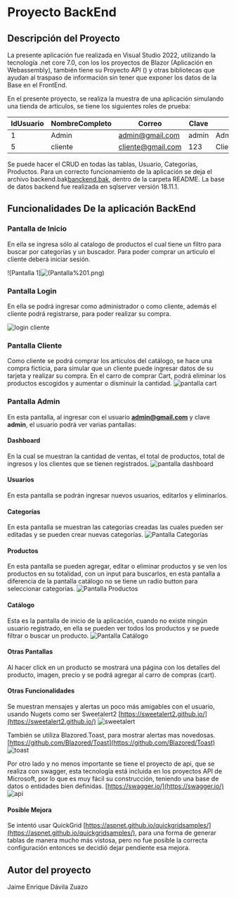# **Proyecto BackEnd**


## Descripción del Proyecto

La presente aplicación fue realizada en Visual Studio 2022, utilizando la tecnología .net core 7.0, con los los proyectos de Blazor (Aplicación en Webassembly), también tiene su Proyecto API () y otras bibliotecas que ayudan al traspaso de información sin tener que exponer los datos de la Base en el FrontEnd.

En el presente proyecto, se realiza la muestra de una aplicación simulando una tienda de artículos, se tiene los siguientes roles de prueba:

| IdUsuario | NombreCompleto | Correo            | Clave | Rol           |
|-----------|----------------|-------------------|-------|---------------|
| 1         | Admin          | admin@gmail.com   | admin | Administrador |
| 5         | cliente        | cliente@gmail.com | 123   | Cliente       |


Se puede hacer el CRUD en todas las tablas, Usuario, Categorías, Productos. Para un correcto funcionamiento de la aplicación se deja el archivo backend.bak[banckend.bak](README/backend.bak), dentro de la carpeta README. La base de datos backend fue realizada en sqlserver versión 18.11.1.


## Funcionalidades De la aplicación BackEnd

### Pantalla de Inicio
En ella se ingresa sólo al catalogo de productos el cual tiene un filtro para buscar por categorías y un buscador. Para poder comprar un articulo el cliente deberá iniciar sesión.

![Pantalla 1]![(Pantalla%201.png)](README/Pantalla%201.png)

### Pantalla Login
En ella se podrá ingresar como administrador o como cliente, además el cliente podrá registrarse, para poder realizar su compra.

![login cliente](README/Login%20Cliente.png)

### Pantalla Cliente
Como cliente se podrá comprar los artículos del catálogo, se hace una compra ficticia, para simular que un cliente puede ingresar datos de su tarjeta y realizar su compra. En el carro de comprar Cart, podrá eliminar los productos escogidos y aumentar o disminuir la cantidad.
![pantalla cart](README/pantalla%20cart%20pago.png)

### Pantalla Admin
En esta pantalla, al ingresar con el usuario **admin@gmail.com** y clave **admin**, el usuario podrá ver varias pantallas:
#### Dashboard
En la cual se muestran la cantidad de ventas, el total de productos, total de ingresos y los clientes que se tienen registrados.
![pantalla dashboard](README/Pantalla%20Admin.png)
#### Usuarios
En esta pantalla se podrán ingresar nuevos usuarios, editarlos y eliminarlos.

#### Categorías
En esta pantalla se muestran las categorías creadas las cuales pueden ser editadas y se pueden crear nuevas categorías.
![Pantalla Categorías](README/Pantalla%20Categorias.png)
#### Productos
En esta pantalla se pueden agregar, editar o eliminar productos y se ven los productos en su totalidad, con un input para buscarlos, en esta pantalla a diferencia de la pantalla catálogo no se tiene un radio button para seleccionar categorías.
![Pantalla Productos](README/Pantalla%20productos.png)
#### Catálogo
Esta es la pantalla de inicio de la aplicación, cuando no existe ningún usuario registrado, en ella se pueden ver todos los productos y se puede filtrar o buscar un producto.
![Pantalla Catálogo](README/Pantalla%201.png)
#### Otras Pantallas
Al hacer click en un producto se mostrará una página con los detalles del producto, imagen, precio y se podrá agregar al carro de compras (cart).
#### Otras Funcionalidades
Se muestran mensajes y alertas un poco más amigables con el usuario, usando Nugets como ser Sweetalert2 [https://sweetalert2.github.io/](https://sweetalert2.github.io/)
![sweetalert](README/sweetalert.png)

También se utiliza Blazored.Toast, para mostrar alertas mas novedosas. [https://github.com/Blazored/Toast](https://github.com/Blazored/Toast)
![toast](README/blazoredtoast.png)

Por otro lado y no menos importante se tiene el proyecto de api, que se realiza con swagger, esta tecnología está incluida en los proyectos API de Microsoft, por lo que es muy fácil su construcción, teniendo una base de datos o entidades bien definidas.
[https://swagger.io/](https://swagger.io/)
![api](README/api.png)

#### Posible Mejora
Se intentó usar QuickGrid [https://aspnet.github.io/quickgridsamples/](https://aspnet.github.io/quickgridsamples/), para una forma de generar tablas de manera mucho más vistosa, pero no fue posible la correcta configuración entonces se decidió dejar pendiente esa mejora.



## Autor del proyecto

Jaime Enrique Dávila Zuazo


